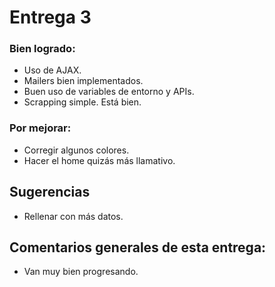# Entrega 3

### Bien logrado:

* Uso de AJAX.
* Mailers bien implementados.
* Buen uso de variables de entorno y APIs.
* Scrapping simple. Está bien.

### Por mejorar:

* Corregir algunos colores.
* Hacer el home quizás más llamativo.

## Sugerencias

* Rellenar con más datos.

## Comentarios generales de esta entrega:

* Van muy bien progresando.
